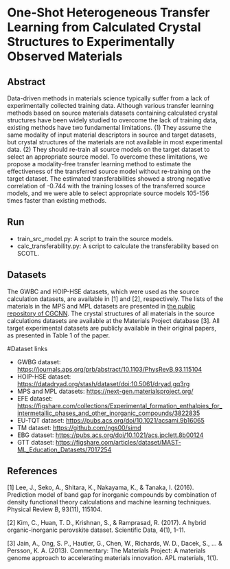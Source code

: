 # One-Shot Heterogeneous Transfer Learning from Calculated Crystal Structures to Experimentally Observed Materials

## Abstract
Data-driven methods in materials science typically suffer from a lack of experimentally collected training data.
Although various transfer learning methods based on source materials datasets containing calculated crystal structures have been widely studied to overcome the lack of training data, existing methods have two fundamental limitations.
(1) They assume the same modality of input material descriptors in source and target datasets, but crystal structures of the materials are not available in most experimental data.
(2) They should re-train all source models on the target dataset to select an appropriate source model.
To overcome these limitations, we propose a modality-free transfer learning method to estimate the effectiveness of the transferred source model without re-training on the target dataset.
The estimated transferabilities showed a strong negative correlation of -0.744 with the training losses of the transferred source models, and we were able to select appropriate source models 105-156 times faster than existing methods.


## Run
- train_src_model.py: A script to train the source models.
- calc_transferability.py: A script to calculate the transferability based on SCOTL.


## Datasets
The GWBC and HOIP-HSE datasets, which were used as the source calculation datasets, are available in [1] and [2], respectively.
The lists of the materials in the MPS and MPL datasets are presented in [the public repository of CGCNN](https://github.com/txie-93/cgcnn).
The crystal structures of all materials in the source calculations datasets are available at the Materials Project database [3].
All target experimental datasets are publicly available in their original papers, as presented in Table 1 of the paper.

#Dataset links
- GWBG dataset: https://journals.aps.org/prb/abstract/10.1103/PhysRevB.93.115104
- HOIP-HSE dataset: https://datadryad.org/stash/dataset/doi:10.5061/dryad.gq3rg
- MPS and MPL datasets: https://next-gen.materialsproject.org/
- EFE dataset: https://figshare.com/collections/Experimental_formation_enthalpies_for_intermetallic_phases_and_other_inorganic_compounds/3822835
- EU-TQT dataset: https://pubs.acs.org/doi/10.1021/acsami.9b16065
- TM dataset: https://github.com/ngs00/simd
- EBG dataset: https://pubs.acs.org/doi/10.1021/acs.jpclett.8b00124
- GTT dataset: https://figshare.com/articles/dataset/MAST-ML_Education_Datasets/7017254


## References
[1] Lee, J., Seko, A., Shitara, K., Nakayama, K., & Tanaka, I. (2016). Prediction model of band gap for inorganic compounds by combination of density functional theory calculations and machine learning techniques. Physical Review B, 93(11), 115104.

[2] Kim, C., Huan, T. D., Krishnan, S., & Ramprasad, R. (2017). A hybrid organic-inorganic perovskite dataset. Scientific Data, 4(1), 1-11.

[3] Jain, A., Ong, S. P., Hautier, G., Chen, W., Richards, W. D., Dacek, S., ... & Persson, K. A. (2013). Commentary: The Materials Project: A materials genome approach to accelerating materials innovation. APL materials, 1(1).

